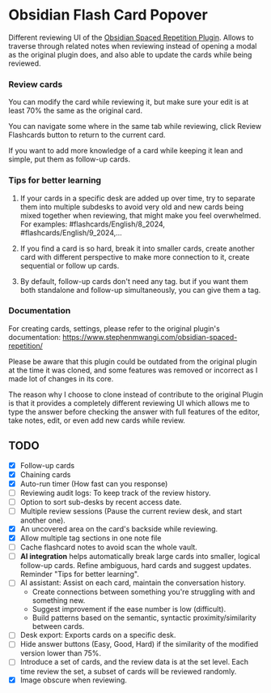 # Obsidian Flash Card Popover
Different reviewing UI of the [Obsidian Spaced Repetition Plugin](https://github.com/st3v3nmw/obsidian-spaced-repetition/). Allows to traverse through related notes when reviewing instead of opening a modal as the original plugin does, and also able to update the cards while being reviewed.

### Review cards
You can modify the card while reviewing it, but make sure your edit is at least 70% the same as the original card.

You can navigate some where in the same tab while reviewing, click Review Flashcards button to return to the current card.

If you want to add more knowledge of a card while keeping it lean and simple, put them as follow-up cards.

### Tips for better learning
1. If your cards in a specific desk are added up over time, try to separate them into multiple subdesks to avoid very old and new cards being mixed together when reviewing, that might make you feel overwhelmed. For examples: #flashcards/English/8_2024, #flashcards/English/9_2024,...

2. If you find a card is so hard, break it into smaller cards, create another card with different perspective to make more connection to it, create sequential or follow up cards.

3. By default, follow-up cards don't need any tag. but if you want them both standalone and follow-up simultaneously, you can give them a tag.


### Documentation
For creating cards, settings, please refer to the original plugin's documentation: https://www.stephenmwangi.com/obsidian-spaced-repetition/

Please be aware that this plugin could be outdated from the original plugin at the time it was cloned, and some features was removed or incorrect as I made lot of changes in its core.

The reason why I choose to clone instead of contribute to the original Plugin is that it provides a completely different reviewing UI which allows me to type the answer before checking the answer with full features of the editor, take notes, edit, or even add new cards while review.

## TODO
- [x] Follow-up cards
- [x] Chaining cards
- [x] Auto-run timer (How fast can you response)
- [ ] Reviewing audit logs: To keep track of the review history.
- [ ] Option to sort sub-desks by recent access date.
- [ ] Multiple review sessions (Pause the current review desk, and start another one).
- [x] An uncovered area on the card's backside while reviewing.
- [x] Allow multiple tag sections in one note file
- [ ] Cache flashcard notes to avoid scan the whole vault.
- [ ] **AI integration** helps automatically break large cards into smaller, logical follow-up cards. Refine ambiguous, hard cards and suggest updates. Reminder "Tips for better learning".
- [ ] AI assistant: Assist on each card, maintain the conversation history.
    - Create connections between something you're struggling with and something new.
    - Suggest improvement if the ease number is low (difficult).
    - Build patterns based on the semantic, syntactic proximity/similarity between cards.
- [ ] Desk export: Exports cards on a specific desk.
- [ ] Hide answer buttons (Easy, Good, Hard) if the similarity of the modified version lower than 75%.
- [ ] Introduce a set of cards, and the review data is at the set level. Each time review the set, a subset of cards will be reviewed randomly.
- [x] Image obscure when reviewing.
